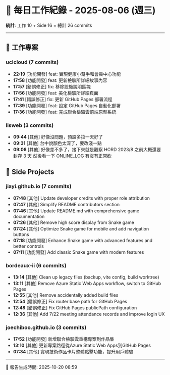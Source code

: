 # 📅 每日工作紀錄 - 2025-08-06 (週三)

**統計**: 工作 10 + Side 16 = 總計 26 commits

---

## 💼 工作專案

### uclcloud (7 commits)

- **22:19** [功能開發] feat: 實現健康小幫手和會員中心功能
- **17:58** [功能開發] feat: 更新檢驗所詳細故事內容
- **17:57** [錯誤修正] fix: 移除設施說明區塊
- **17:56** [功能開發] feat: 美化檢驗所詳細頁面
- **17:41** [錯誤修正] fix: 更新 GitHub Pages 部署流程
- **17:39** [功能開發] feat: 設定 GitHub Pages 自動化部署
- **17:36** [功能開發] feat: 完成聯合檢驗雲前端原型系統

### lisweb (3 commits)

- **09:44** [其他] 好像沒問題，預設多拉一天好了
- **09:31** [其他] 台中說顏色太深了，要改淺一點
- **09:06** [其他] 好像差不多了，接下來就是觀察 HORD 2023/8 之前大概還要封存 3 天 然後看一下 ONLINE_LOG 有沒有正常砍

## 🎨 Side Projects

### jiayi.github.io (7 commits)

- **07:48** [其他] Update developer credits with proper role attribution
- **07:47** [其他] Simplify README contributors section
- **07:46** [其他] Update README.md with comprehensive game documentation
- **07:26** [其他] Remove high score display from Snake game
- **07:24** [其他] Optimize Snake game for mobile and add navigation buttons
- **07:18** [功能開發] Enhance Snake game with advanced features and better controls
- **07:11** [功能開發] Add classic Snake game with modern features

### bordeaux-ii (6 commits)

- **13:14** [其他] Clean up legacy files (backup, vite config, build worktree)
- **13:11** [其他] Remove Azure Static Web Apps workflow, switch to GitHub Pages
- **12:55** [其他] Remove accidentally added build files
- **12:54** [錯誤修正] Fix router base path for GitHub Pages
- **12:48** [錯誤修正] Fix GitHub Pages publicPath configuration
- **12:36** [其他] Add 7/22 meeting attendance records and improve login UX

### joechiboo.github.io (3 commits)

- **17:52** [功能開發] 新增聯合檢驗雲重構專案到作品集
- **13:10** [其他] 更新專案路徑從Azure Static Web Apps到GitHub Pages
- **07:34** [其他] 實現技術作品卡片整體點擊功能，提升用戶體驗

---

📅 報告生成時間: 2025-10-20 08:59
